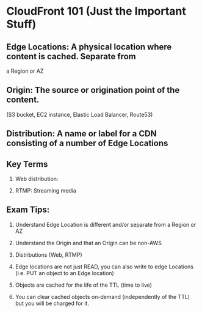 # CloudFront 101 (Just the Important Stuff)

## Edge Locations:  A physical location where content is cached.  Separate from
a Region or AZ

## Origin:  The source or origination point of the content.  
(S3 bucket, EC2 instance, Elastic Load Balancer, Route53)

## Distribution:  A name or label for a CDN consisting of a number of Edge Locations

## Key Terms

1. Web distribution:  

2. RTMP: Streaming media



## Exam Tips:

1. Understand Edge Location is different and/or separate from a Region or AZ

2. Understand the Origin and that an Origin can be non-AWS

3. Distributions (Web, RTMP)

4. Edge locations are not just READ, you can also write to edge Locations (i.e.
  PUT an object to an Edge location)

5. Objects are cached for the life of the TTL (time to live)

6. You can clear cached objects on-demand (independently of the TTL) but you
will be charged for it.
